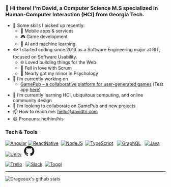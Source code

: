 

<!--
**Drageaux/Drageaux** is a ✨ _special_ ✨ repository because its `README.md` (this file) appears on your GitHub profile.

Here are some ideas to get you started:
-->

### 👋 Hi there! I'm David, a Computer Science M.S specialized in Human-Computer Interaction (HCI) from Georgia Tech. 
- 🐲 Some skills I picked up recently:
  - 📱 Mobile apps & services
  - 🎮 Game development
  - 🤖 AI and machine learning
- 🐟 I started coding since 2013 as a Software Engineering major at RIT, focused on Software Usability. 
  - 🌐 Loved building things for the Web
  - 📅 Fell in love with Scrum
  - 🔮 Nearly got my minor in Psychology
- 🔭 I’m currently working on 
  - [GamePub – a collaborative platform for user-generated games](https://github.com/Drageaux/gamepub-web) (Test app [here](https://gamepub-staging.herokuapp.com/))
- 🌱 I’m currently learning HCI, ubiquitous computing, and online community design
- 👯 I’m looking to collaborate on GamePub and new projects
- 📫 How to reach me: hello@davidtn.com
- 😄 Pronouns: he/him/his

### Tech & Tools

[<img alt="Angular" title="Angular" height="32px" src="https://upload.wikimedia.org/wikipedia/commons/thumb/c/cf/Angular_full_color_logo.svg/250px-Angular_full_color_logo.svg.png" />]()
[<img alt="ReactNative" title="ReactNative" height="32px" src="https://upload.wikimedia.org/wikipedia/commons/thumb/a/a7/React-icon.svg/220px-React-icon.svg.png" />]()&nbsp;
[<img alt="NodeJS" title="NodeJS" height="32px" src="https://upload.wikimedia.org/wikipedia/commons/thumb/d/d9/Node.js_logo.svg/220px-Node.js_logo.svg.png" />]()&nbsp;
[<img alt="TypeScript" title="TypeScript" height="32px" src="https://upload.wikimedia.org/wikipedia/commons/thumb/4/4c/Typescript_logo_2020.svg/800px-Typescript_logo_2020.svg.png" />]()&nbsp;&nbsp;
[<img alt="GraphQL" title="GraphQL" height="32px" src="https://upload.wikimedia.org/wikipedia/commons/thumb/1/17/GraphQL_Logo.svg/225px-GraphQL_Logo.svg.png" />]()&nbsp;&nbsp;
[<img alt="Java" title="Java" height="32px" src="https://upload.wikimedia.org/wikipedia/en/thumb/3/30/Java_programming_language_logo.svg/121px-Java_programming_language_logo.svg.png" />]()&nbsp;&nbsp;
[<img alt="Unity" title="Unity" height="32px" src="https://upload.wikimedia.org/wikipedia/commons/thumb/c/c4/Unity_2021.svg/1920px-Unity_2021.svg.png" />]()&nbsp;
[<img alt="GitHub" title="GitHub" height="32px" src="https://raw.githubusercontent.com/github/explore/78df643247d429f6cc873026c0622819ad797942/topics/github/github.png" />]()&nbsp;&nbsp;
<br/>

[<img alt="Trello" title="Trello" height="32px" src="https://upload.wikimedia.org/wikipedia/en/thumb/8/8c/Trello_logo.svg/1920px-Trello_logo.svg.png" />]()&nbsp;&nbsp;
[<img alt="Slack" title="Slack" height="32px" src="https://upload.wikimedia.org/wikipedia/commons/thumb/b/b9/Slack_Technologies_Logo.svg/498px-Slack_Technologies_Logo.svg.png?20190329191645" />]()&nbsp;
[<img alt="Toggl" title="Toggl" height="32px" src="https://upload.wikimedia.org/wikipedia/commons/thumb/a/a4/Tracklogo.png/220px-Tracklogo.png" />]()&nbsp;&nbsp;
<br/> 

---

![Drageaux's github stats](https://github-readme-stats.vercel.app/api?username=Drageaux&count_private=true&show_icons=true)
